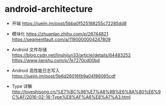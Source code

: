 # android-architecture

* 开端
https://juejin.im/post/5bba0f525188255c72285dd8

* 模块化
    https://zhuanlan.zhihu.com/p/26744821
    https://segmentfault.com/a/1190000004247809

* Android 文件存储
    https://blog.csdn.net/linshijun33/article/details/64483252
    https://www.jianshu.com/p/7e7270cd00bd

* Android 高性能日志写入
    https://juejin.im/post/5b6d26016fb9a04f86065cdf


* Type 详解
    http://loveshisong.cn/%E7%BC%96%E7%A8%8B%E6%8A%80%E6%9C%AF/2016-02-16-Type%E8%AF%A6%E8%A7%A3.html


